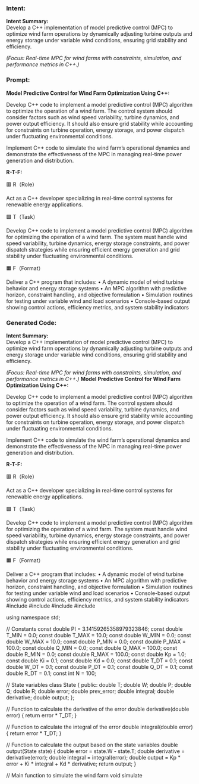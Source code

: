 ### Intent:
**Intent Summary:**  
Develop a C++ implementation of model predictive control (MPC) to optimize wind farm operations by dynamically adjusting turbine outputs and energy storage under variable wind conditions, ensuring grid stability and efficiency.  

*(Focus: Real-time MPC for wind farms with constraints, simulation, and performance metrics in C++.)*

### Prompt:
**Model Predictive Control for Wind Farm Optimization Using C++:**

Develop C++ code to implement a model predictive control (MPC) algorithm to optimize the operation of a wind farm. The control system should consider factors such as wind speed variability, turbine dynamics, and power output efficiency. It should also ensure grid stability while accounting for constraints on turbine operation, energy storage, and power dispatch under fluctuating environmental conditions.

Implement C++ code to simulate the wind farm’s operational dynamics and demonstrate the effectiveness of the MPC in managing real-time power generation and distribution.

**R-T-F:**

🟥 R（Role）

Act as a C++ developer specializing in real-time control systems for renewable energy applications.

🟩 T（Task）

Develop C++ code to implement a model predictive control (MPC) algorithm for optimizing the operation of a wind farm. The system must handle wind speed variability, turbine dynamics, energy storage constraints, and power dispatch strategies while ensuring efficient energy generation and grid stability under fluctuating environmental conditions.

🟧 F（Format）

Deliver a C++ program that includes:
	•	A dynamic model of wind turbine behavior and energy storage systems
	•	An MPC algorithm with predictive horizon, constraint handling, and objective formulation
	•	Simulation routines for testing under variable wind and load scenarios
	•	Console-based output showing control actions, efficiency metrics, and system stability indicators

### Generated Code:
**Intent Summary:**  
Develop a C++ implementation of model predictive control (MPC) to optimize wind farm operations by dynamically adjusting turbine outputs and energy storage under variable wind conditions, ensuring grid stability and efficiency.  

*(Focus: Real-time MPC for wind farms with constraints, simulation, and performance metrics in C++.)*
**Model Predictive Control for Wind Farm Optimization Using C++:**

Develop C++ code to implement a model predictive control (MPC) algorithm to optimize the operation of a wind farm. The control system should consider factors such as wind speed variability, turbine dynamics, and power output efficiency. It should also ensure grid stability while accounting for constraints on turbine operation, energy storage, and power dispatch under fluctuating environmental conditions.

Implement C++ code to simulate the wind farm’s operational dynamics and demonstrate the effectiveness of the MPC in managing real-time power generation and distribution.

**R-T-F:**

🟥 R（Role）

Act as a C++ developer specializing in real-time control systems for renewable energy applications.

🟩 T（Task）

Develop C++ code to implement a model predictive control (MPC) algorithm for optimizing the operation of a wind farm. The system must handle wind speed variability, turbine dynamics, energy storage constraints, and power dispatch strategies while ensuring efficient energy generation and grid stability under fluctuating environmental conditions.

🟧 F（Format）

Deliver a C++ program that includes:
	•	A dynamic model of wind turbine behavior and energy storage systems
	•	An MPC algorithm with predictive horizon, constraint handling, and objective formulation
	•	Simulation routines for testing under variable wind and load scenarios
	•	Console-based output showing control actions, efficiency metrics, and system stability indicators
#include <iostream>
#include <vector>
#include <cmath>
#include <cassert>

using namespace std;

// Constants
const double PI = 3.14159265358979323846;
const double T_MIN = 0.0;
const double T_MAX = 10.0;
const double W_MIN = 0.0;
const double W_MAX = 10.0;
const double P_MIN = 0.0;
const double P_MAX = 100.0;
const double Q_MIN = 0.0;
const double Q_MAX = 100.0;
const double R_MIN = 0.0;
const double R_MAX = 100.0;
const double Kp = 1.0;
const double Ki = 0.1;
const double Kd = 0.0;
const double T_DT = 0.1;
const double W_DT = 0.1;
const double P_DT = 0.1;
const double Q_DT = 0.1;
const double R_DT = 0.1;
const int N = 100;

// State variables
class State {
public:
    double T;
    double W;
    double P;
    double Q;
    double R;
    double error;
    double prev_error;
    double integral;
    double derivative;
    double output;
};

// Function to calculate the derivative of the error
double derivative(double error) {
    return error * T_DT;
}

// Function to calculate the integral of the error
double integral(double error) {
    return error * T_DT;
}

// Function to calculate the output based on the state variables
double output(State state) {
    double error = state.W - state.T;
    double derivative = derivative(error);
    double integral = integral(error);
    double output = Kp * error + Ki * integral + Kd * derivative;
    return output;
}

// Main function to simulate the wind farm
void simulate
